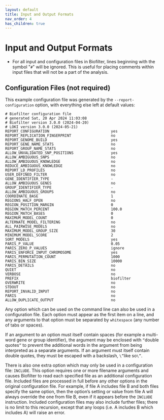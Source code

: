 ```yaml
---
layout: default
title: Input and Output Formats
nav_order: 4
has_children: true
---
```


# Input and Output Formats
* For all input and configuration files in Biofilter, lines beginning with the symbol "`#`" will be ignored. This is useful for
placing comments within input files that will not be a part of the analysis.

## Configuration Files (not required)
This example configuration file was generated by the `--report-configuration` option, with
everything else left at default values:
```
# Biofilter configuration file
# generated Sat, 20 Apr 2024 11:03:08
# Biofilter version 3.0.0 (2024-04-20)
# LOKI version 3.0.0 (2024-05-21)
REPORT_CONFIGURATION                            yes
REPORT_REPLICATION_FINGERPRINT                  no
REPORT_GENOME_BUILD                             yes
REPORT_GENE_NAME_STATS                          no
REPORT_GROUP_NAME_STATS                         no
ALLOW_UNVALIDATED_SNP_POSITIONS                 yes
ALLOW_AMBIGUOUS_SNPS                            no
ALLOW_AMBIGUOUS_KNOWLEDGE                       no
REDUCE_AMBIGUOUS_KNOWLEDGE                      no
REPORT_LD_PROFILES                              no
USER_DEFINED_FILTER                             no
GENE_IDENTIFIER_TYPE                            -
ALLOW_AMBIGUOUS_GENES                           no
GROUP_IDENTIFIER_TYPE                           -
ALLOW_AMBIGUOUS_GROUPS                          no
COORDINATE_BASE                                 1
REGIONS_HALF_OPEN                               no
REGION_POSITION_MARGIN                          0
REGION_MATCH_PERCENT                            100.0
REGION_MATCH_BASES                              0
MAXIMUM_MODEL_COUNT                             0
ALTERNATE_MODEL_FILTERING                       no
ALL_PAIRWISE_MODELS                             no
MAXIMUM_MODEL_GROUP_SIZE                        30
MINIMUM_MODEL_SCORE                             2
SORT_MODELS                                     yes
PARIS_P_VALUE                                   0.05
PARIS_ZERO_P_VALUES                             ignore
PARIS_ENFORCE_INPUT_CHROMOSOME                  yes
PARIS_PERMUTATION_COUNT                         1000
PARIS_BIN_SIZE                                  10000
PARIS_DETAILS                                   no
QUIET                                           no
VERBOSE                                         no
PREFIX                                          biofilter
OVERWRITE                                       no
STDOUT                                          no
REPORT_INVALID_INPUT                            no
PARIS                                           no
ALLOW_DUPLICATE_OUTPUT                          no
```

Any option which can be used on the command line can also be used in a configuration file. Each option
must appear as the first item on a line, and any arguments to that option must be separated by `whitespace`
(any number of tabs or spaces).

If an argument to an option must itself contain spaces (for example a multi-word gene or group
identifier), the argument may be enclosed with `“`double quotes`”` to prevent the additional words in the
argument from being interpreted as a separate arguments. If an argument must itself contain double
quotes, they must be escaped with a backslash, `\”`like so`\”`.

There is also one extra option which may only be used in a configuration file: `INCLUDE`. This option
requires one or more filename arguments and causes Biofilter to read each specified file as an additional
configuration file. Included files are processed in full before any other options in the original
configuration file. For example, if file A includes file B and both files specify the same option, then the
option’s setting or value from file A will always override the one from file B, even if it appears before
the `INCLUDE` instruction. Included configuration files may also include further files; there is no limit to
this recursion, except that any loops (i.e. A includes B which includes A) will raise an error.

